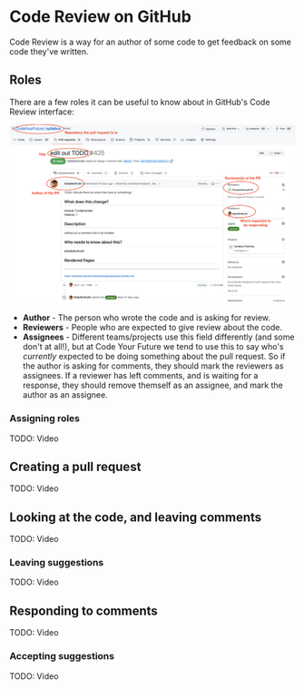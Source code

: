 # Code Review on GitHub

Code Review is a way for an author of some code to get feedback on some code they've written.

## Roles

There are a few roles it can be useful to know about in GitHub's Code Review interface:

![GitHub Code Review UI showing roles](images/roles.png)

* **Author** - The person who wrote the code and is asking for review.
* **Reviewers** - People who are expected to give review about the code.
* **Assignees** - Different teams/projects use this field differently (and some don't at all!), but at Code Your Future we tend to use this to say who's _currently_ expected to be doing something about the pull request. So if the author is asking for comments, they should mark the reviewers as assignees. If a reviewer has left comments, and is waiting for a response, they should remove themself as an assignee, and mark the author as an assignee.

### Assigning roles

TODO: Video

## Creating a pull request

TODO: Video

## Looking at the code, and leaving comments

TODO: Video

### Leaving suggestions

TODO: Video

## Responding to comments

TODO: Video

### Accepting suggestions

TODO: Video
